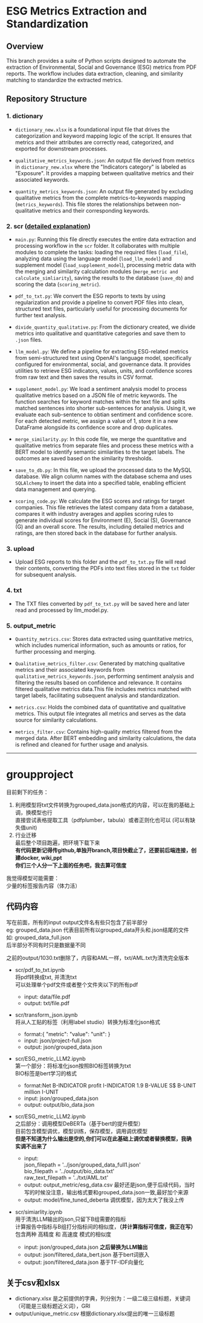 # ESG Metrics Extraction and Standardization

## Overview

This branch provides a suite of Python scripts designed to automate the extraction of Environmental, Social and Governance (ESG) metrics from PDF reports. The workflow includes data extraction, cleaning, and similarity matching to standardize the extracted metrics.

## Repository Structure

### 1. dictionary
- `dictionary_new.xlsx` is a foundational input file that drives the categorization and keyword mapping logic of the script. It ensures that metrics and their attributes are correctly read, categorized, and exported for downstream processes.
  
- `qualitative_metrics_keywords.json`: An output file derived from metrics in `dictionary_new.xlsx` where the "Indicators category" is labeled as "Exposure". It provides a mapping between qualitative metrics and their associated keywords.

- `quantity_metrics_keywords.json`: An output file generated by excluding qualitative metrics from the complete metrics-to-keywords mapping (`metrics_keywords`). This file stores the relationships between non-qualitative metrics and their corresponding keywords.

### 2. scr ([detailed explanation](https://github.com/ariahuang314/groupproject/wiki/3-Automated-ESG-Metric-Extraction-and-Processing-Workflow))
- `main.py`: Running this file directly executes the entire data extraction and processing workflow in the `scr` folder. It collaborates with multiple modules to complete the tasks: loading the required files (`load_file`), analyzing data using the language model (`load_llm_model`) and supplement model (`load_supplement_model`), processing metric data with the merging and similarity calculation modules (`merge_metric and calculate_simliarity`), saving the results to the database (`save_db`) and scoring the data (`scoring_metric`).
  
- `pdf_to_txt.py`: We convert the ESG reports to texts by using regularization and provide a pipeline to convert PDF files into clean, structured text files, particularly useful for processing documents for further text analysis.
  
- `divide_quantity_qualitative.py`: From the dictionary created, we divide metrics into qualitative and quantitative categories and save them to `.json` files.
  
- `llm_model.py`: We define a pipeline for extracting ESG-related metrics from semi-structured text using OpenAI's language model, specifically configured for environmental, social, and governance data. It provides utilities to retrieve ESG indicators, values, units, and confidence scores from raw text and then saves the results in CSV format.
  
- `supplement_model.py`: We load a sentiment analysis model to process qualitative metrics based on a JSON file of metric keywords. The function searches for keyword matches within the text file and splits matched sentences into shorter sub-sentences for analysis. Using it, we evaluate each sub-sentence to obtian sentiment and confidence score. For each detected metric, we assign a value of 1, store it in a new DataFrame alongside its confidence score and drop duplicates.
  
- `merge_similarity.py`: In this code file, we merge the quantitative and qualitative metrics from separate files and process these metrics with a BERT model to identify semantic similarities to the target labels. The outcomes are saved based on the similarity thresholds.
  
- `save_to_db.py`: In this file, we upload the processed data to the MySQL database. We align column names with the database schema and uses `SQLAlchemy` to insert the data into a specified table, enabling efficient data management and querying.

- `scoring_code.py`: We calculate the ESG scores and ratings for target companies. This file retrieves the latest company data from a database, compares it with industry averages and applies scoring rules to generate individual scores for Environment (E), Social (S), Governance (G) and an overall score. The results, including detailed metrics and ratings, are then stored back in the database for further analysis. 

### 3. upload
- Upload ESG reports to this folder and the `pdf_to_txt.py` file will read their contents, converting the PDFs into text files stored in the `txt` folder for subsequent analysis.

### 4. txt
- The TXT files converted by `pdf_to_txt.py` will be saved here and later read and processed by llm_model.py.

### 5. output_metric
- `Quantity_metrics.csv`: Stores data extracted using quantitative metrics, which includes numerical information, such as amounts or ratios, for further processing and merging.

- `Qualitative_metrics_filter.csv`: Generated by matching qualitative metrics and their associated keywords from `qualitative_metrics_keywords.json`, performing sentiment analysis and filtering the results based on confidence and relevance. It contains filtered qualitative metrics data.This file includes metrics matched with target labels, facilitating subsequent analysis and standardization.

- `metrics.csv`: Holds the combined data of quantitative and qualitative metrics. This output file integrates all metrics and serves as the data source for similarity calculations.

- `metrics_filter.csv`: Contains high-quality metrics filtered from the merged data. After BERT embedding and similarity calculations, the data is refined and cleaned for further usage and analysis.

---------------------------------------------------------------------
# groupproject  
目前剩下的任务：  
1. 利用模型将txt文件转换为grouped_data.json格式的内容，可以在我的基础上调，换模型也行  
直接尝试表格提取工具（pdfplumber，tabula）或者正则化也可以
(可以有缺失值unit)   
2. 行业迁移  
最后整个项目跑遍，把环境下载下来  
**有代码更新记得传github,单独开branch,项目快截止了，还要前后端连接，创建docker, wiki,ppt**  
**你们三个人分一下上面的任务吧，我去算可信度**  

我觉得模型可能需要：  
少量的标签报告内容（体力活）    

## 代码内容
写在前面，所有的input output文件名有些只包含了前半部分  
eg: grouped_data.json 代表目前所有以grouped_data开头和.json结尾的文件 如: grouped_data_full.json  
后半部分不同有时只是数据量不同  

之前的output/1030.txt删除了，内容和AML一样，txt/AML.txt为清洗完全版本  

- scr/pdf_to_txt.ipynb  
将pdf转换成txt, 并清洗txt  
可以处理单个pdf文件或者整个文件夹以下的所有pdf  
  - input: data/file.pdf  
  - output: txt/file.pdf  

- scr/transform_json.ipynb  
将从人工贴的标签（利用label studio）转换为标准化json格式  
  - format:{ "metric":  "value":  "unit": }  
  - input: json/project-full.json  
  - output: json/grouped_data.json  

- scr/ESG_metric_LLM2.ipynb   
  第一个部分：将标准化json按照BIO标签转换为txt  
  BIO标签是bert学习的格式
  - format:Net B-INDICATOR profit I-INDICATOR 1.9 B-VALUE S$ B-UNIT million I-UNIT
  - input: json/grouped_data.json  
  - output: output/bio_data.json  

- scr/ESG_metric_LLM2.ipynb  
  之后部分：调用模型DeBERTa（基于bert的提升模型）  
  目前包含模型调优，模型训练，保存模型，调用调优模型  
  **但是不知道为什么输出是空的,你们可以在此基础上调优或者替换模型，我确实调不出来了**  
  - input:  
    json_filepath = '../json/grouped_data_full1.json'  
    bio_filepath = '../output/bio_data.txt'  
    raw_text_filepath = '../txt/AML.txt'   
  - output: output_metric/esg_data.csv  最好还是json,便于后续代码，当时写的时候没注意，输出格式要和grouped_data.json一致,最好加个来源  
  - output: model/fine_tuned_deberta  调优模型，因为太大了我没上传  

- scr/simiarlity.ipynb  
用于清洗LLM输出的json,只留下B组需要的指标  
计算报告中指标与B组打分指标间的相似度，**（并计算指标可信度，我正在写）**  
包含两种 高精度 和 高速度 模式的相似度  
  - input: json/grouped_data.json   **之后替换为LLM输出**   
  - output: json/filtered_data_bert.json  基于bert词嵌入  
  - output: json/filtered_data.json  基于TF-IDF向量化   

## 关于csv和xlsx
- dictionary.xlsx 是之前提供的字典，列分别为：一级二级三级标题，关键词（可能是三级标题近义词），GRI  
- output/unique_metric.csv  根据dictionary.xlsx提出的唯一三级标题  
